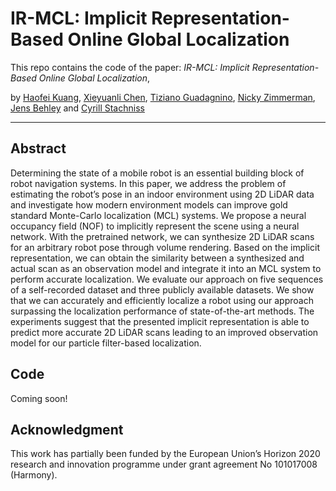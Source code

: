 # IR-MCL: Implicit Representation-Based Online Global Localization
This repo contains the code of the paper:
*IR-MCL: Implicit Representation-Based Online Global Localization*,

by [Haofei Kuang](https://www.ipb.uni-bonn.de/people/haofei-kuang/), [Xieyuanli Chen](https://www.ipb.uni-bonn.de/people/xieyuanli-chen/), [Tiziano Guadagnino](https://phd.uniroma1.it/web/TIZIANO-GUADAGNINO_nP1536210_IT.aspx), [Nicky Zimmerman](https://www.ipb.uni-bonn.de/people/nicky-zimmerman/), [Jens Behley](https://www.ipb.uni-bonn.de/people/jens-behley/) and [Cyrill Stachniss](https://www.ipb.uni-bonn.de/people/cyrill-stachniss/)

----

## Abstract
Determining the state of a mobile robot is an essential building block of robot navigation systems. In this paper, we address the problem of estimating the robot’s pose in an indoor environment using 2D LiDAR data and investigate how modern environment models can improve gold standard Monte-Carlo localization (MCL) systems. We propose a neural occupancy field (NOF) to implicitly represent the scene using a neural network. With the pretrained network, we can synthesize 2D LiDAR scans for an arbitrary robot pose through volume rendering. Based on the implicit representation, we can obtain the similarity between a synthesized and actual scan as an observation model and integrate it into an MCL system to perform accurate localization. We evaluate our approach on five sequences of a self-recorded dataset and three publicly available datasets. We show that we can accurately and efficiently localize a robot using our approach surpassing the localization performance of state-of-the-art methods. The experiments suggest that the presented implicit representation is able to predict more accurate 2D LiDAR scans leading to an improved observation model for our particle filter-based localization.

## Code
Coming soon!

## Acknowledgment
This work has partially been funded by the European Union’s Horizon 2020 research and innovation programme under grant agreement
No 101017008 (Harmony).